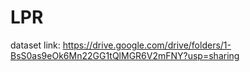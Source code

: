 # LPR

dataset link:
https://drive.google.com/drive/folders/1-BsS0as9eOk6Mn22GG1tQlMGR6V2mFNY?usp=sharing
